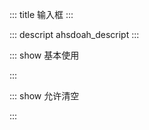 ::: title 输入框
:::

::: descript ahsdoah_descript
:::

::: show 基本使用

<template>
	<iu-input v-model="input_value">
	</iu-input>
</template>

<script>
import { ref } from 'vue'

export default {
  setup() {

    let input_value = ref('');

    return {
      input_value,
    }
  }
}
</script>

:::

::: show 允许清空

<template>
	<iu-input v-model="input_value" :allow_clear="true">
	</iu-input>
</template>

<script>
import { ref } from 'vue'

export default {
  setup() {

    let input_value = ref('');

    return {
      input_value,
    }
  }
}
</script>

:::